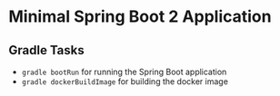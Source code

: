 # Minimal Spring Boot 2 Application



## Gradle Tasks

- `gradle bootRun` for running the Spring Boot application
- `gradle dockerBuildImage` for building the docker image
